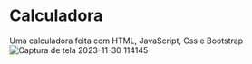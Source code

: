 # Calculadora
Uma calculadora feita com HTML, JavaScript, Css e Bootstrap
![Captura de tela 2023-11-30 114145](https://github.com/SaMuElsilva94467PerEira/Calculadora/assets/90639226/7200d645-1826-45c1-b004-1ebb1fb7c1c7)

